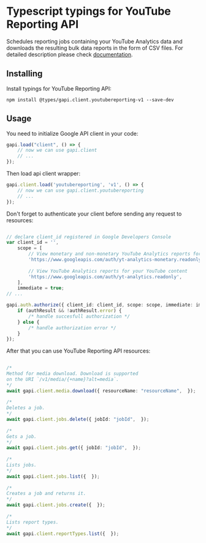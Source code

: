 # Typescript typings for YouTube Reporting API
Schedules reporting jobs containing your YouTube Analytics data and downloads the resulting bulk data reports in the form of CSV files.
For detailed description please check [documentation](https://developers.google.com/youtube/reporting/v1/reports/).

## Installing

Install typings for YouTube Reporting API:
```
npm install @types/gapi.client.youtubereporting-v1 --save-dev
```

## Usage

You need to initialize Google API client in your code:
```typescript
gapi.load("client", () => { 
    // now we can use gapi.client
    // ... 
});
```

Then load api client wrapper:
```typescript
gapi.client.load('youtubereporting', 'v1', () => {
    // now we can use gapi.client.youtubereporting
    // ... 
});
```

Don't forget to authenticate your client before sending any request to resources:
```typescript

// declare client_id registered in Google Developers Console
var client_id = '',
    scope = [     
        // View monetary and non-monetary YouTube Analytics reports for your YouTube content
        'https://www.googleapis.com/auth/yt-analytics-monetary.readonly',
    
        // View YouTube Analytics reports for your YouTube content
        'https://www.googleapis.com/auth/yt-analytics.readonly',
    ],
    immediate = true;
// ...

gapi.auth.authorize({ client_id: client_id, scope: scope, immediate: immediate }, authResult => {
    if (authResult && !authResult.error) {
        /* handle succesfull authorization */
    } else {
        /* handle authorization error */
    }
});            
```

After that you can use YouTube Reporting API resources:

```typescript 
    
/* 
Method for media download. Download is supported
on the URI `/v1/media/{+name}?alt=media`.  
*/
await gapi.client.media.download({ resourceName: "resourceName",  }); 
    
/* 
Deletes a job.  
*/
await gapi.client.jobs.delete({ jobId: "jobId",  }); 
    
/* 
Gets a job.  
*/
await gapi.client.jobs.get({ jobId: "jobId",  }); 
    
/* 
Lists jobs.  
*/
await gapi.client.jobs.list({  }); 
    
/* 
Creates a job and returns it.  
*/
await gapi.client.jobs.create({  }); 
    
/* 
Lists report types.  
*/
await gapi.client.reportTypes.list({  });
```